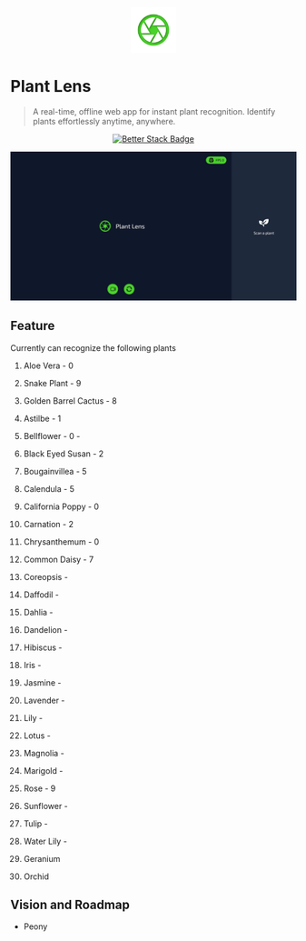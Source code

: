 <p align="center">
  <img src="./public/logo.png" lt="Logo" width="80" />
<p>

# Plant Lens

> A real-time, offline web app for instant plant recognition. Identify plants effortlessly anytime, anywhere.

<p align="center">
  <a href="https://uptime.betterstack.com/?utm_source=status_badge">
    <img src="https://uptime.betterstack.com/status-badges/v3/monitor/167rb.svg" alt="Better Stack Badge">
  </a>
</p>

![Landing](public/previews/landing.webp)

## Feature

Currently can recognize the following plants

  1. Aloe Vera - 0
  1. Snake Plant - 9
  1. Golden Barrel Cactus - 8

  1. Astilbe - 1
  1. Bellflower - 0 -
  1. Black Eyed Susan - 2
  1. Bougainvillea - 5
  1. Calendula - 5
  1. California Poppy - 0
  1. Carnation - 2

  1. Chrysanthemum - 0
  1. Common Daisy - 7
  1. Coreopsis - 
  1. Daffodil - 
  1. Dahlia - 
  1. Dandelion - 
  1. Hibiscus - 
  1. Iris - 
  1. Jasmine - 
  1. Lavender -
   
  1. Lily - 
  1. Lotus - 
  1. Magnolia - 
  1. Marigold - 
  1. Rose - 9
  1. Sunflower - 
  1. Tulip - 
  1. Water Lily - 

  1. Geranium
  1. Orchid

## Vision and Roadmap
  - Peony